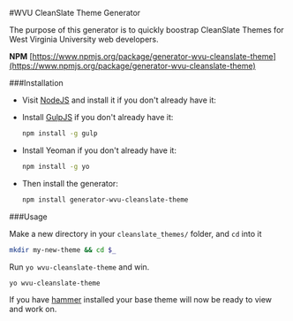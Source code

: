 #WVU CleanSlate Theme Generator

The purpose of this generator is to quickly boostrap CleanSlate Themes for West Virginia University web developers.

**NPM** [https://www.npmjs.org/package/generator-wvu-cleanslate-theme](https://www.npmjs.org/package/generator-wvu-cleanslate-theme)


###Installation

* Visit [NodeJS](http://nodejs.org/) and install it if you don't already have it:

* Install [GulpJS](http://gulpjs.com/) if you don't already have it:

  ```bash
  npm install -g gulp
  ```

* Install Yeoman if you don't already have it:

  ```bash
  npm install -g yo
  ```

* Then install the generator:

  ```bash
  npm install generator-wvu-cleanslate-theme
  ```

###Usage

Make a new directory in your `cleanslate_themes/` folder, and `cd` into it

```bash
mkdir my-new-theme && cd $_
```

Run `yo wvu-cleanslate-theme` and win.

```bash
yo wvu-cleanslate-theme
```

If you have [hammer](https://github.com/wvuweb/hammer) installed your base theme will now be ready to view and work on.

